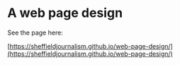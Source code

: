 # A web page design
See the page here:

[https://sheffieldjournalism.github.io/web-page-design/](https://sheffieldjournalism.github.io/web-page-design/)

